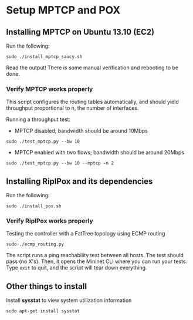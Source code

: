 Setup MPTCP and POX
===================

Installing MPTCP on Ubuntu 13.10 (EC2)
--------------------------------------

Run the following:

`sudo ./install_mptcp_saucy.sh` 

Read the output! There is some manual verification and rebooting to be done.       

### Verify MPTCP works properly
This script configures the routing tables automatically, and should 
yield throughput proportional to n, the number of interfaces.

Running a throughput test:

* MPTCP disabled; bandwidth should be around 10Mbps

`sudo ./test_mptcp.py --bw 10`

* MPTCP enabled with two flows; bandwidth should be around 20Mbps

`sudo ./test_mptcp.py --bw 10 --mptcp -n 2`

Installing RiplPox and its dependencies
---------------------------------------

Run the following:

`sudo ./install_pox.sh`

### Verify RiplPox works properly
Testing the controller with a FatTree topology using ECMP routing

`sudo ./ecmp_routing.py`

The script runs a ping reachability test between all hosts. The test should pass (no X's). 
Then, it opens the Mininet CLI where you can run your tests. Type `exit` to quit, and the 
script will tear down everything.

Other things to install
-----------------------

Install **sysstat** to view system utilization information

`sudo apt-get install sysstat`
